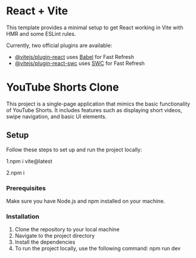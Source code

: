 # React + Vite

This template provides a minimal setup to get React working in Vite with HMR and some ESLint rules.

Currently, two official plugins are available:

- [@vitejs/plugin-react](https://github.com/vitejs/vite-plugin-react/blob/main/packages/plugin-react/README.md) uses [Babel](https://babeljs.io/) for Fast Refresh
- [@vitejs/plugin-react-swc](https://github.com/vitejs/vite-plugin-react-swc) uses [SWC](https://swc.rs/) for Fast Refresh

# YouTube Shorts Clone

This project is a single-page application that mimics the basic functionality of YouTube Shorts. It includes features such as displaying short videos, swipe navigation, and basic UI elements.

## Setup

Follow these steps to set up and run the project locally:

1.npm i vite@latest

2.npm i

### Prerequisites

Make sure you have Node.js and npm installed on your machine.

### Installation

1. Clone the repository to your local machine
2. Navigate to the project directory
3. Install the dependencies
4. To run the project locally, use the following command: npm run dev

